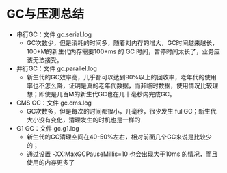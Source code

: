 # GC与压测总结

- 串行GC：文件 gc.serial.log
  - GC次数少，但是消耗的时间多，随着对内存的增大，GC时间越来越长，100+M的新生代内存需要100+ms 的 GC 时间，暂停时间太长了，业务应该无法接受。
- 并行GC：文件 gc.parallel.log
  - 新生代的GC效率高，几乎都可以达到90%以上的回收率，老年代的使用率也不怎么降，证明是真的老年代数据，而非临时数据，使用情况比较理想；即使是几百M的新生代GC也在几十毫秒内完成GC。
- CMS GC：文件 gc.cms.log
  - GC次数多，但是每次的时间都很小，几毫秒，很少发生 fullGC；新生代大小没有变化，清理发生的时机也是一样的
- G1 GC：文件 gc.g1.log
  - 新生代的GC清理空间在40-50%左右，相对前面几个GC来说是比较少的；
  - 通过设置  -XX:MaxGCPauseMillis=10 也会出现大于10ms 的情况，而且使用的内存更多了

